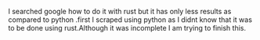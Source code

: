 I searched google how to do it with rust but it has only less results as compared to python .first I scraped using python as I didnt know that it was to be done using rust.Although it was incomplete I am trying to finish this.
